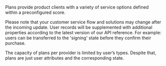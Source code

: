 Plans provide product clients with a variety of service options defined within a preconfigured score.

Please note that your customer service flow and solutions may change after the incoming update. User records will be supplemented with additional properties according to 
the latest version of our API reference. For example: users can be transferred to the 'signing' state before they confirm their purchase.

The capacity of plans per provider is limited by user’s types. Despite that, plans are just user attributes and the corresponding state.
